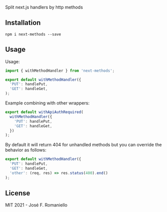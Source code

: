 Split next.js handlers by http methods

## Installation

```
npm i next-methods --save
```
## Usage

Usage:

```javascript
import { withMethodHandler } from 'next-methods';

export default withMethodHandler({
  'PUT': handlePut,
  'GET': handleGet,
);
```

Example combining with other wrappers:

```javascript
export default withApiAuthRequired(
  withMethodHandler({
    'PUT': handlePut,
    'GET': handleGet,
  })
);
```

By default it will return 404 for unhandled methods but you can override the behavior as follows:

```js
export default withMethodHandler({
  'PUT': handlePut,
  'GET': handleGet,
  'other': (req, res) => res.status(400).end()
);
```

## License

MIT 2021 - José F. Romaniello
